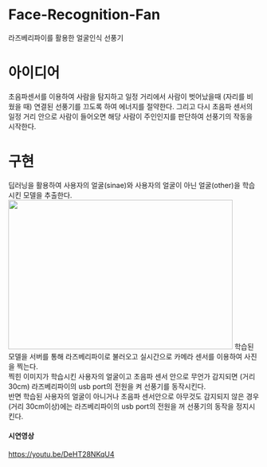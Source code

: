# Face-Recognition-Fan
라즈베리파이를 활용한 얼굴인식 선풍기

# 아이디어
초음파센서를 이용하여 사람을 탐지하고 일정 거리에서 사람이 벗어났을때 (자리를 비웠을 때) 연결된 선풍기를 끄도록 하여 에너지를 절약한다. 그리고 다시 초음파 센서의 일정 거리 안으로 사람이 들어오면 해당 사람이 주인인지를 판단하여 선풍기의 작동을 시작한다.

# 구현
딥러닝을 활용하여 사용자의 얼굴(sinae)와 사용자의 얼굴이 아닌 얼굴(other)을 학습시킨 모델을 추출한다. 
<img src="https://www.google.com/url?sa=i&url=https%3A%2F%2Fblog.lgcns.com%2F1563&psig=AOvVaw0j9-A01xz_o6TIax1Ad-5H&ust=1652411413722000&source=images&cd=vfe&ved=0CAwQjRxqFwoTCICU6Ln-2PcCFQAAAAAdAAAAABAD" width="450px" height="300px"></img>
학습된 모델을 서버를 통해 라즈베리파이로 불러오고 실시간으로 카메라 센서를 이용하여 사진을 찍는다.   
찍힌 이미지가 학습시킨 사용자의 얼굴이고 초음파 센서 안으로 무언가 감지되면 (거리 30cm) 라즈베리파이의 usb port의 전원을 켜 선풍기를 동작시킨다.   
반면 학습된 사용자의 얼굴이 아니거나 초음파 센서안으로 아무것도 감지되지 않은 경우(거리 30cm이상)에는 라즈베리파이의 usb port의 전원을 꺼 선풍기의 동작을 정지시킨다.    


#### 시연영상    
<https://youtu.be/DeHT28NKqU4>
